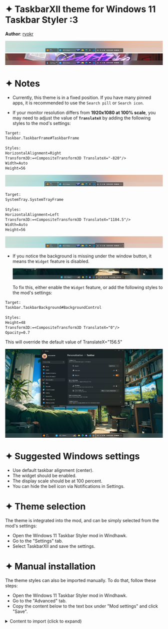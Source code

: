 # ✦ TaskbarXII theme for Windows 11 Taskbar Styler :3

**Author**: [ryokr](https://github.com/ryokr)

![Demontration](screenshot.png)
![Demontration](screenshot_another.png)

# ✦ Notes

- Currently, this theme is in a fixed position. If you have many pinned apps, it is recommended to use the `Search pill` or `Search icon`.

- If your monitor resolution differs from **1920x1080 at 100% scale**, you may need to adjust the value of **`TranslateX`** by adding the following styles to the mod's settings:

```
Target:
Taskbar.TaskbarFrame#TaskbarFrame

Styles:
HorizontalAlignment=Right
Transform3D:=<CompositeTransform3D TranslateX="-820"/>
Width=Auto
Height=56
```

  ![Main](screenshot_section_main.png)

```
Target:
SystemTray.SystemTrayFrame

Styles:
HorizontalAlignment=Left
Transform3D:=<CompositeTransform3D TranslateX="1104.5"/>
Width=Auto
Height=56
```
  ![System Tray](screenshot_section_systray.png)

- If you notice the background is missing under the window button, it means the `Widget` feature is disabled.

  ![Before](screenshot_widget_disabled.png)

  To fix this, either enable the `Widget` feature, or add the following styles to the mod's settings:

```
Target:
Taskbar.TaskbarBackground#BackgroundControl

Styles:
Height=48
Transform3D:=<CompositeTransform3D TranslateX="0"/>
Opacity=0.7
```
This will override the default value of TranslateX="156.5"

  ![After](screenshot_widget_enabled.png)

# ✦ Suggested Windows settings

- Use default taskbar alignment (center).
- The widget should be enabled.
- The display scale should be at 100 percent.
- You can hide the bell icon via Notifications in Settings.

# ✦ Theme selection

The theme is integrated into the mod, and can be simply selected from the mod's settings:

* Open the Windows 11 Taskbar Styler mod in Windhawk.
* Go to the "Settings" tab.
* Select TaskbarXII and save the settings.

# ✦ Manual installation

The theme styles can also be imported manually. To do that, follow these steps:

* Open the Windows 11 Taskbar Styler mod in Windhawk.
* Go to the "Advanced" tab.
* Copy the content below to the text box under "Mod settings" and click "Save".

<details>
<summary>Content to import (click to expand)</summary>

```json
{
  "controlStyles[0].target": "ScrollViewer > ScrollContentPresenter > Border > Grid",
  "controlStyles[0].styles[0]": "Background:=<AcrylicBrush TintColor=\"{ThemeResource SystemListLowColor}\" TintOpacity=\"0.1\" FallbackColor=\"{ThemeResource SystemChromeHighColor}\" />",
  "controlStyles[1].target": "Taskbar.TaskbarFrame#TaskbarFrame",
  "controlStyles[1].styles[0]": "HorizontalAlignment=Right",
  "controlStyles[1].styles[1]": "Transform3D:=<CompositeTransform3D TranslateX=\"-820\"/>",
  "controlStyles[1].styles[2]": "Width=Auto",
  "controlStyles[1].styles[3]": "Height=56",
  "controlStyles[2].target": "Taskbar.TaskbarFrame#TaskbarFrame > Grid",
  "controlStyles[2].styles[0]": "Height=48",
  "controlStyles[2].styles[1]": "CornerRadius=4",
  "controlStyles[3].target": "Taskbar.TaskbarBackground#BackgroundControl",
  "controlStyles[3].styles[0]": "Height=48",
  "controlStyles[3].styles[1]": "Transform3D:=<CompositeTransform3D TranslateX=\"156.5\"/>",
  "controlStyles[3].styles[2]": "Opacity=0.7",
  "controlStyles[4].target": "Taskbar.TaskbarBackground > Grid",
  "controlStyles[4].styles[0]": "CornerRadius=4",
  "controlStyles[4].styles[1]": "Opacity=1",
  "controlStyles[5].target": "Microsoft.UI.Xaml.Controls.ItemsRepeater#TaskbarFrameRepeater",
  "controlStyles[5].styles[0]": "Margin=0,0,3,0",
  "controlStyles[6].target": "Taskbar.SearchBoxButton > Taskbar.TaskListButtonPanel",
  "controlStyles[6].styles[0]": "Margin=2,0,6,0",
  "controlStyles[7].target": "Taskbar.SearchBoxButton > Taskbar.TaskListButtonPanel > TextBlock",
  "controlStyles[7].styles[0]": "Text=✦ Meow",
  "controlStyles[8].target": "Windows.UI.Xaml.Shapes.Rectangle#BackgroundStroke",
  "controlStyles[8].styles[0]": "Visibility=Collapsed",
  "controlStyles[9].target": "Taskbar.AugmentedEntryPointButton > Taskbar.TaskListButtonPanel",
  "controlStyles[9].styles[0]": "Background:=<SolidColorBrush Color=\"{ThemeResource SystemChromeAltHighColor}\" Opacity=\"0.6\" />",
  "controlStyles[9].styles[1]": "CornerRadius=4",
  "controlStyles[9].styles[2]": "Padding=0",
  "controlStyles[9].styles[3]": "Margin=0,0,7,0",
  "controlStyles[10].target": "Taskbar.AugmentedEntryPointButton > Taskbar.TaskListButtonPanel > Grid",
  "controlStyles[10].styles[0]": "Margin=8,0,0,0",
  "controlStyles[11].target": "Border#LargeTicker1",
  "controlStyles[11].styles[0]": "Margin=0,2,4,0",
  "controlStyles[12].target": "Border#LargeTicker1 > AdaptiveCards.Rendering.Uwp.WholeItemsPanel > Image",
  "controlStyles[12].styles[0]": "MaxHeight=27",
  "controlStyles[12].styles[1]": "MaxWidth=27",
  "controlStyles[13].target": "Border#LargeTicker1 > AdaptiveCards.Rendering.Uwp.WholeItemsPanel > Microsoft.UI.Xaml.Controls.AnimatedVisualPlayer",
  "controlStyles[13].styles[0]": "MaxHeight=27",
  "controlStyles[13].styles[1]": "MaxWidth=27",
  "controlStyles[14].target": "SystemTray.SystemTrayFrame",
  "controlStyles[14].styles[0]": "HorizontalAlignment=Left",
  "controlStyles[14].styles[1]": "Transform3D:=<CompositeTransform3D TranslateX=\"1104.5\"/>",
  "controlStyles[15].target": "Grid#SystemTrayFrameGrid",
  "controlStyles[15].styles[0]": "Background:=<SolidColorBrush Color=\"{ThemeResource SystemChromeAltHighColor}\" Opacity=\"0.6\" />",
  "controlStyles[15].styles[1]": "CornerRadius=4",
  "controlStyles[15].styles[2]": "Padding=8,3,0,3",
  "controlStyles[16].target": "SystemTray.Stack#SecondaryClockStack",
  "controlStyles[16].styles[0]": "Grid.Column=8",
  "controlStyles[17].target": "SystemTray.OmniButton#ControlCenterButton",
  "controlStyles[17].styles[0]": "Grid.Column=4",
  "controlStyles[18].target": "SystemTray.OmniButton#NotificationCenterButton",
  "controlStyles[18].styles[0]": "Grid.Column=5",
  "controlStyles[19].target": "SystemTray.Stack#MainStack",
  "controlStyles[19].styles[0]": "Grid.Column=6",
  "controlStyles[20].target": "SystemTray.Stack#ShowDesktopStack",
  "controlStyles[20].styles[0]": "Grid.Column=7",
  "controlStyles[21].target": "TextBlock#InnerTextBlock[Text=]",
  "controlStyles[21].styles[0]": "Text=",
  "controlStyles[22].target": "TextBlock#TimeInnerTextBlock",
  "controlStyles[22].styles[0]": "Transform3D:=<CompositeTransform3D TranslateY=\"10\"/>",
  "controlStyles[22].styles[1]": "FontSize=15",
  "controlStyles[22].styles[2]": "FontWeight=Bold",
  "controlStyles[22].styles[3]": "Margin=94,0,0,0",
  "controlStyles[23].target": "TextBlock#DateInnerTextBlock",
  "controlStyles[23].styles[0]": "Transform3D:=<CompositeTransform3D TranslateY=\"-10\"/>",
  "controlStyles[23].styles[1]": "FontSize=15",
  "controlStyles[23].styles[2]": "FontWeight=SemiBold",
  "controlStyles[23].styles[3]": "HorizontalAlignment=Left"
}

```
</details>
